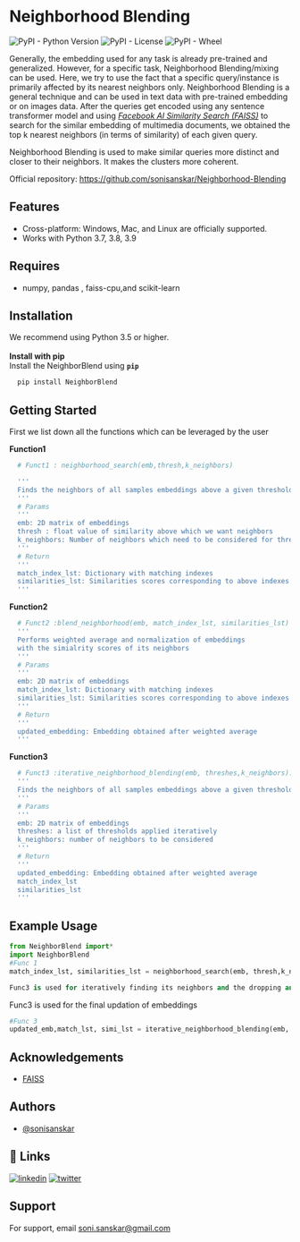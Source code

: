 
# Neighborhood Blending

![PyPI - Python Version](https://img.shields.io/pypi/pyversions/p)
![PyPI - License](https://img.shields.io/pypi/l/NeighborBlend)
![PyPI - Wheel](https://img.shields.io/pypi/wheel/NeighborBlend)



Generally, the embedding used for any task is already pre-trained and generalized. However, for a specific task, Neighborhood Blending/mixing can be used. Here, we try to use the fact that a specific query/instance is primarily affected by its nearest neighbors only. Neighborhood Blending is a general technique and can be used in text data with pre-trained embedding or on images data.
After the queries get encoded using any sentence transformer model and using [*Facebook AI Similarity Search (FAISS)*](https://github.com/facebookresearch/faiss) to search for the similar embedding of multimedia documents, we obtained the top k nearest neighbors (in terms of similarity) of each given query.

Neighborhood Blending is used to make similar queries more distinct and closer to their neighbors. It makes the clusters more coherent. 


Official repository: 
https://github.com/sonisanskar/Neighborhood-Blending

## Features
- Cross-platform: Windows, Mac, and Linux are officially supported.
- Works with Python 3.7, 3.8, 3.9

## Requires
- numpy, pandas , faiss-cpu,and scikit-learn

## Installation
We recommend using Python 3.5 or higher.
\
\
**Install with pip**\
Install the NeighborBlend using **`pip`**

```bash
  pip install NeighborBlend
```
## Getting Started
First we list down all the functions which can be leveraged by the user

**Function1**

```bash
  # Funct1 : neighborhood_search(emb,thresh,k_neighbors)

  '''
  Finds the neighbors of all samples embeddings above a given threshold 
  '''
  # Params
  '''
  emb: 2D matrix of embeddings
  thresh : float value of similarity above which we want neighbors
  k_neighbors: Number of neighbors which need to be considered for thresholding
  '''
  # Return
  '''
  match_index_lst: Dictionary with matching indexes
  similarities_lst: Similarities scores corresponding to above indexes
  '''
```

**Function2**
```bash
  # Funct2 :blend_neighborhood(emb, match_index_lst, similarities_lst)
  '''
  Performs weighted average and normalization of embeddings
  with the simialrity scores of its neighbors
  '''
  # Params
  '''
  emb: 2D matrix of embeddings
  match_index_lst: Dictionary with matching indexes
  similarities_lst: Similarities scores corresponding to above indexes
  '''
  # Return
  '''
  updated_embedding: Embedding obtained after weighted average
  '''
```

**Function3**
```bash
  # Funct3 :iterative_neighborhood_blending(emb, threshes,k_neighbors):
  '''
  Finds the neighbors of all samples embeddings above a given threshold and weighted average of the samles
  '''
  # Params
  '''
  emb: 2D matrix of embeddings
  threshes: a list of thresholds applied iteratively
  k_neighbors: number of neighbors to be considered
  '''
  # Return
  '''
  updated_embedding: Embedding obtained after weighted average
  match_index_lst
  similarities_lst
  '''
```





## Example Usage

````python
from NeighborBlend import*
import NeighborBlend
#Func 1
match_index_lst, similarities_lst = neighborhood_search(emb, thresh,k_neighbors)

Func3 is used for iteratively finding its neighbors and the dropping and updating
````
Func3 is used for the final updation of embeddings

````python
#Func 3
updated_emb,match_lst, simi_lst = iterative_neighborhood_blending(emb, threshes,k_neighbors)

````


## Acknowledgements

 - [FAISS](https://github.com/facebookresearch/faiss)
 
## Authors

- [@sonisanskar](https://github.com/sonisanskar)


## 🔗 Links

[![linkedin](https://img.shields.io/badge/linkedin-0A66C2?style=for-the-badge&logo=linkedin&logoColor=white)](https://www.linkedin.com/in/sanskar-soni-6337a1196/)
[![twitter](https://img.shields.io/badge/twitter-1DA1F2?style=for-the-badge&logo=twitter&logoColor=white)](https://twitter.com/sanskar75030473)


## Support

For support, email soni.sanskar@gmail.com 


